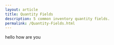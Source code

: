 ```yaml
---
layout: article
title: Quantity Fields
description: 5 common inventory quantity fields.
permalink: /Quantity-Fields.html
---
```

hello how are you